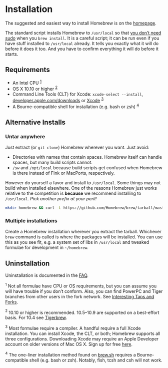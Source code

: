 # Installation

The suggested and easiest way to install Homebrew is on the
[homepage](https://brew.sh).

The standard script installs Homebrew to `/usr/local` so that
[you don’t need sudo](FAQ) when you
`brew install`. It is a careful script; it can be run even if you have stuff
installed to `/usr/local` already. It tells you exactly what it will do before
it does it too. And you have to confirm everything it will do before it starts.

## Requirements
* An Intel CPU <sup>[1](#1)</sup>
* OS X 10.10 or higher <sup>[2](#2)</sup>
* Command Line Tools (CLT) for Xcode: `xcode-select --install`,
  [developer.apple.com/downloads](https://developer.apple.com/downloads) or
  [Xcode](https://itunes.apple.com/us/app/xcode/id497799835) <sup>[3](#3)</sup>
* A Bourne-compatible shell for installation (e.g. bash or zsh) <sup>[4](#4)</sup>

## Alternative Installs

### Untar anywhere
Just extract (or `git clone`) Homebrew wherever you want. Just
avoid:

* Directories with names that contain spaces. Homebrew itself can handle spaces, but many build scripts cannot.
* `/sw` and `/opt/local` because build scripts get confused when Homebrew is there instead of Fink or MacPorts, respectively.

However do yourself a favor and install to `/usr/local`. Some things may
not build when installed elsewhere. One of the reasons Homebrew just
works relative to the competition is **because** we recommend installing
to `/usr/local`. *Pick another prefix at your peril!*

```sh
mkdir homebrew && curl -L https://github.com/Homebrew/brew/tarball/master | tar xz --strip 1 -C homebrew
```

### Multiple installations
Create a Homebrew installation wherever you extract the tarball. Whichever `brew` command is called is where the packages will be installed. You can use this as you see fit, e.g. a system set of libs in `/usr/local` and tweaked formulae for development in `~/homebrew`.

## Uninstallation
Uninstallation is documented in the [FAQ](FAQ).

<a name="1"><sup>1</sup></a> Not all formulae have CPU or OS requirements, but
you can assume you will have trouble if you don’t conform. Also, you can find
PowerPC and Tiger branches from other users in the fork network. See
[Interesting Taps and Forks](Interesting-Taps-and-Forks).

<a name="2"><sup>2</sup></a> 10.10 or higher is recommended. 10.5–10.9 are
supported on a best-effort basis. For 10.4 see
[Tigerbrew](https://github.com/mistydemeo/tigerbrew).

<a name="3"><sup>3</sup></a> Most formulae require a compiler. A handful
require a full Xcode installation. You can install Xcode, the CLT, or both;
Homebrew supports all three configurations. Downloading Xcode may require an
Apple Developer account on older versions of Mac OS X. Sign up for free
[here](https://developer.apple.com/register/index.action).

<a name="4"><sup>4</sup></a> The one-liner installation method found on
[brew.sh](https://brew.sh) requires a Bourne-compatible shell (e.g. bash or
zsh). Notably, fish, tcsh and csh will not work.
